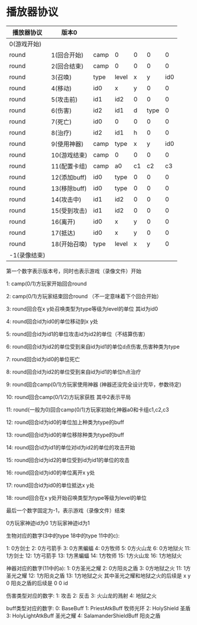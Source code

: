 # 播放器协议

| 播放器协议   | 版本0        |      |       |     |      |      |
| ------------ | ------------ | ---- | ----- | --- | ---- | :--- |
| 0(游戏开始)  |              |      |       |     |      |      |
| round        | 1(回合开始)  | camp | 0     | 0   | 0    | 0    |
| round        | 2(回合结束)  | camp | 0     | 0   | 0    | 0    |
| round        | 3(召唤)      | type | level | x   | y    | id0  |
| round        | 4(移动)      | id0  | x     | y   | 0    | 0    |
| round        | 5(攻击前)    | id1  | id2   | 0   | 0    | 0    |
| round        | 6(伤害)      | id2  | id1   | d   | type | 0    |
| round        | 7(死亡)      | id0  | 0     | 0   | 0    | 0    |
| round        | 8(治疗)      | id2  | id1   | h   | 0    | 0    |
| round        | 9(使用神器)  | camp | type  | x   | y    | id0  |
| round        | 10(游戏结束) | camp | 0     | 0   | 0    | 0    |
| round        | 11(配置卡组) | camp | a0    | c1  | c2   | c3   |
| round        | 12(添加buff) | id0  | type  | 0   | 0    | 0    |
| round        | 13(移除buff) | id0  | type  | 0   | 0    | 0    |
| round        | 14(攻击中)   | id1  | id2   | 0   | 0    | 0    |
| round        | 15(受到攻击) | id1  | id2   | 0   | 0    | 0    |
| round        | 16(离开)     | id0  | x     | y   | 0    | 0    |
| round        | 17(抵达)     | id0  | x     | y   | 0    | 0    |
| round        | 18(开始召唤) | type | level | x   | y    | 0    |
| -1(录像结束) |              |      |       |     |      |      |

第一个数字表示版本号，同时也表示游戏（录像文件）开始

1: camp(0/1)方玩家开始回合round

2: camp(0/1)方玩家结束回合round （不一定意味着下个回合开始）

3: round回合在x y处召唤类型为type等级为level的单位 其id为id0

4: round回合id为id0的单位移动到x y处

5: round回合id为id1的单位攻击id为id2的单位（不结算伤害）

6: round回合id为id2的单位受到来自id为id1的单位d点伤害,伤害种类为type

7: round回合id为id0的单位死亡

8: round回合id为id2的单位受到来自id为id1的单位h点治疗

9: round回合camp(0/1)方玩家使用神器 (神器还没完全设计完毕，参数待定)

10: round回合camp(0/1/2)方玩家获胜 其中2表示平局

11: round(一般为0)回合camp(0/1)方玩家初始化神器a0和卡组c1,c2,c3

12: round回合id为id0的单位加上种类为type的buff

13: round回合id为id0的单位移除种类为type的buff

14: round回合id为id1的单位对id为id2的单位的攻击开始

15: round回合id为id2的单位受到id为id1的单位的攻击

16: round回合id为id0的单位离开x y处

17: round回合id为id0的单位抵达x y处

18: round回合在x y处开始召唤类型为type等级为level的单位

最后一个数字固定为-1，表示游戏（录像文件）结束

0方玩家神迹id为0 1方玩家神迹id为1

生物对应的数字(3中的type 18中的type 11中的c):

1:  0方剑士
2:  0方弓箭手
3:  0方黑蝙蝠
4:  0方牧师
5:  0方火山龙
6:  0方地狱火
11: 1方剑士
12: 1方弓箭手
13: 1方黑蝙蝠
14: 1方牧师
15: 1方火山龙
16: 1方地狱火

神器对应的数字(11中的a):
1: 0方圣光之耀
2: 0方阳炎之盾
3: 0方地狱之火
11: 1方圣光之耀
12: 1方阳炎之盾
13: 1方地狱之火
其中圣光之耀和地狱之火的后续是 x y 0
阳炎之盾的后续是 0 0 id

伤害类型对应的数字:
1: 攻击
2: 反击
3: 火山龙的溅射
4: 地狱之火

buff类型对应的数字:
0: BaseBuff
1: PriestAtkBuff 牧师光环
2: HolyShield 圣盾
3: HolyLightAtkBuff 圣光之耀
4: SalamanderShieldBuff 阳炎之盾
